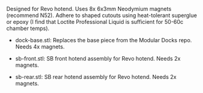 Designed for Revo hotend. Uses 8x 6x3mm Neodymium magnets (recommend N52). Adhere to shaped cutouts using heat-tolerant superglue or epoxy (I find that Loctite Professional Liquid is sufficient for 50-60c chamber temps).

- dock-base.stl:
Replaces the base piece from the Modular Docks repo. Needs 4x magnets.

- sb-front.stl:
SB front hotend assembly for Revo hotend. Needs 2x magnets.

- sb-rear.stl:
SB rear hotend assembly for Revo hotend. Needs 2x magnets.
